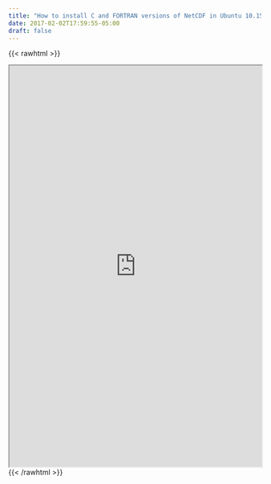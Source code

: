 ```yaml
---
title: "How to install C and FORTRAN versions of NetCDF in Ubuntu 10.15"
date: 2017-02-02T17:59:55-05:00
draft: false
---
```


{{< rawhtml >}}
<iframe src="https://drive.google.com/file/d/0B_qQL01k2CnJM0ZCOWQwdGMyTGc/preview" width="100%" height="800"></iframe>
{{< /rawhtml >}}